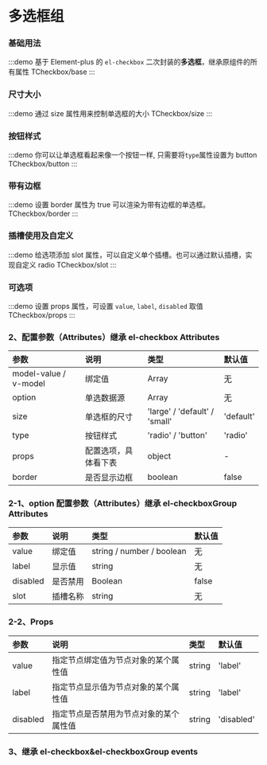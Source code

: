 # 多选框组

### 基础用法

:::demo 基于 Element-plus 的 `el-checkbox` 二次封装的**多选框**，继承原组件的所有属性
TCheckbox/base
:::

### 尺寸大小

:::demo 通过 size 属性用来控制单选框的大小
TCheckbox/size
:::

### 按钮样式

:::demo 你可以让单选框看起来像一个按钮一样, 只需要将`type`属性设置为 button
TCheckbox/button
:::

### 带有边框

:::demo 设置 border 属性为 true 可以渲染为带有边框的单选框。
TCheckbox/border
:::

### 插槽使用及自定义

:::demo 给选项添加 slot 属性，可以自定义单个插槽。也可以通过默认插槽，实现自定义 radio
TCheckbox/slot
:::

### 可选项

:::demo 设置 props 属性，可设置 `value`, `label`, `disabled` 取值
TCheckbox/props
:::

### 2、配置参数（Attributes）继承 el-checkbox Attributes

| 参数                  | 说明                 | 类型                          | 默认值    |
| :-------------------- | :------------------- | :---------------------------- | :-------- |
| model-value / v-model | 绑定值               | Array                         | 无        |
| option                | 单选数据源           | Array                         | 无        |
| size                  | 单选框的尺寸         | 'large' / 'default' / 'small' | 'default' |
| type                  | 按钮样式             | 'radio' / 'button'            | 'radio'   |
| props                 | 配置选项，具体看下表 | object                        | -         |
| border                | 是否显示边框         | boolean                       | false     |

### 2-1、option 配置参数（Attributes）继承 el-checkboxGroup Attributes

| 参数     | 说明     | 类型                      | 默认值 |
| :------- | :------- | :------------------------ | :----- |
| value    | 绑定值   | string / number / boolean | 无     |
| label    | 显示值   | string                    | 无     |
| disabled | 是否禁用 | Boolean                   | false  |
| slot     | 插槽名称 | string                    | 无     |

### 2-2、Props

| 参数     | 说明                                   | 类型   | 默认值     |
| :------- | :------------------------------------- | :----- | :--------- |
| value    | 指定节点绑定值为节点对象的某个属性值   | string | 'label'    |
| label    | 指定节点显示值为节点对象的某个属性值   | string | 'label'    |
| disabled | 指定节点是否禁用为节点对象的某个属性值 | string | 'disabled' |

### 3、继承 el-checkbox&el-checkboxGroup events

